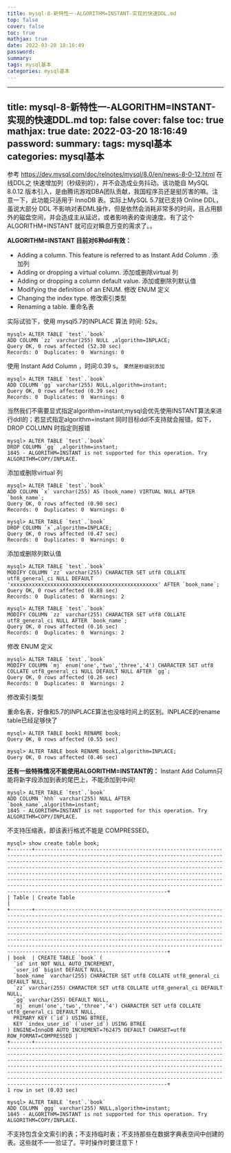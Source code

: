 ```yaml
---
title: mysql-8-新特性一-ALGORITHM=INSTANT-实现的快速DDL.md
top: false
cover: false
toc: true
mathjax: true
date: 2022-03-20 18:16:49
password:
summary:
tags: mysql基本
categories: mysql基本
---
```

---
title: mysql-8-新特性一-ALGORITHM=INSTANT-实现的快速DDL.md
top: false
cover: false
toc: true
mathjax: true
date: 2022-03-20 18:16:49
password:
summary:
tags: mysql基本
categories: mysql基本
---
参考 https://dev.mysql.com/doc/relnotes/mysql/8.0/en/news-8-0-12.html
在线DDL之 快速增加列（秒级别的），并不会造成业务抖动。该功能自 MySQL 8.0.12 版本引入，是由腾讯游戏DBA团队贡献，我国程序员还是挺厉害的嘛。注意一下，此功能只适用于 InnoDB 表。实际上MySQL 5.7就已支持 Online DDL，虽说大部分 DDL 不影响对表DML操作，但是依然会消耗非常多的时间，且占用额外的磁盘空间，并会造成主从延迟，或者影响表的查询速度。有了这个ALGORITHM=INSTANT 就可应对瞬息万变的需求了。。

**ALGORITHM=INSTANT 目前对6种ddl有效：** 

*   Adding a column. This feature is referred to as Instant Add Column . 添加列
*   Adding or dropping a virtual column. 添加或删除virtual 列
*   Adding or dropping a column default value. 添加或删除列默认值
*   Modifying the definition of an ENUM.  修改 ENUM 定义
*   Changing the index type. 修改索引类型
*   Renaming a table. 重命名表


实际试验下，使用 mysql5.7的INPLACE 算法 时间: 52s。
~~~
mysql> ALTER TABLE `test`.`book` 
ADD COLUMN `zz` varchar(255) NULL ,algorithm=INPLACE;
Query OK, 0 rows affected (52.30 sec)
Records: 0  Duplicates: 0  Warnings: 0

~~~

使用 Instant Add Column ，时间:0.39 s。 `果然是秒级别添加`
~~~
mysql> ALTER TABLE `test`.`book` 
ADD COLUMN `gg` varchar(255) NULL,algorithm=instant;
Query OK, 0 rows affected (0.39 sec)
Records: 0  Duplicates: 0  Warnings: 0
~~~

当然我们不需要显式指定algorithm=instant;mysql会优先使用INSTANT算法来进行ddl的；若显式指定algorithm=instant 同时目标ddl不支持就会报错。如下，DROP COLUMN 时指定则报错
~~~
mysql> ALTER TABLE `test`.`book` 
DROP COLUMN `gg` ,algorithm=instant; 
1845 - ALGORITHM=INSTANT is not supported for this operation. Try ALGORITHM=COPY/INPLACE.
~~~







添加或删除virtual 列
~~~
mysql> ALTER TABLE `test`.`book` 
ADD COLUMN `x` varchar(255) AS (book_name) VIRTUAL NULL AFTER `book_name`;
Query OK, 0 rows affected (0.90 sec)
Records: 0  Duplicates: 0  Warnings: 0

mysql> ALTER TABLE `test`.`book` 
DROP COLUMN `x`,algorithm=INPLACE;
Query OK, 0 rows affected (0.47 sec)
Records: 0  Duplicates: 0  Warnings: 0
~~~

添加或删除列默认值
~~~
mysql> ALTER TABLE `test`.`book` 
MODIFY COLUMN `zz` varchar(255) CHARACTER SET utf8 COLLATE utf8_general_ci NULL DEFAULT 'xxxxxxxxxxxxxxxxxxxxxxxxxxxxxxxxxxxxxxxxxxxxxxxx' AFTER `book_name`;
Query OK, 0 rows affected (0.88 sec)
Records: 0  Duplicates: 0  Warnings: 2

mysql> ALTER TABLE `test`.`book` 
MODIFY COLUMN `zz` varchar(255) CHARACTER SET utf8 COLLATE utf8_general_ci NULL AFTER `book_name`;
Query OK, 0 rows affected (0.16 sec)
Records: 0  Duplicates: 0  Warnings: 2

~~~

修改 ENUM 定义
~~~
mysql> ALTER TABLE `test`.`book` 
MODIFY COLUMN `mj` enum('one','two','three','4') CHARACTER SET utf8 COLLATE utf8_general_ci NULL DEFAULT NULL AFTER `gg`;
Query OK, 0 rows affected (0.26 sec)
Records: 0  Duplicates: 0  Warnings: 2
~~~

修改索引类型

重命名表，好像和5.7的INPLACE算法也没啥时间上的区别。INPLACE的rename table已经足够快了
~~~
mysql> ALTER TABLE book1 RENAME book;
Query OK, 0 rows affected (0.55 sec)

mysql> ALTER TABLE book RENAME book1,algorithm=INPLACE;
Query OK, 0 rows affected (0.46 sec)
~~~

**还有一些特殊情况不能使用ALGORITHM=INSTANT的：** 
Instant Add Column只能将新字段添加到表的尾巴上，不能添加到中间!
~~~
mysql> ALTER TABLE `test`.`book` 
ADD COLUMN `hhh` varchar(255) NULL AFTER `book_name`,algorithm=instant;
1845 - ALGORITHM=INSTANT is not supported for this operation. Try ALGORITHM=COPY/INPLACE.
~~~

不支持压缩表，即该表行格式不能是 COMPRESSED。
~~~
mysql> show create table book;
+-------+-----------------------------------------------------------------------------------------------------------------------------------------------------------------------------------------------------------------------------------------------------------------------------------------------------------------------------------------------------------------------------------------------------------------------------------------------------------------------------------------------------------------------------------------------------+
| Table | Create Table                                                                                                                                                                                                                                                                                                                                                                                                                                                                                                                                        |
+-------+-----------------------------------------------------------------------------------------------------------------------------------------------------------------------------------------------------------------------------------------------------------------------------------------------------------------------------------------------------------------------------------------------------------------------------------------------------------------------------------------------------------------------------------------------------+
| book  | CREATE TABLE `book` (
  `id` int NOT NULL AUTO_INCREMENT,
  `user_id` bigint DEFAULT NULL,
  `book_name` varchar(255) CHARACTER SET utf8 COLLATE utf8_general_ci DEFAULT NULL,
  `zz` varchar(255) CHARACTER SET utf8 COLLATE utf8_general_ci DEFAULT NULL,
  `gg` varchar(255) DEFAULT NULL,
  `mj` enum('one','two','three','4') CHARACTER SET utf8 COLLATE utf8_general_ci DEFAULT NULL,
  PRIMARY KEY (`id`) USING BTREE,
  KEY `index_user_id` (`user_id`) USING BTREE
) ENGINE=InnoDB AUTO_INCREMENT=762475 DEFAULT CHARSET=utf8 ROW_FORMAT=COMPRESSED |
+-------+-----------------------------------------------------------------------------------------------------------------------------------------------------------------------------------------------------------------------------------------------------------------------------------------------------------------------------------------------------------------------------------------------------------------------------------------------------------------------------------------------------------------------------------------------------+
1 row in set (0.03 sec)

mysql> ALTER TABLE `test`.`book` 
ADD COLUMN `ggg` varchar(255) NULL,algorithm=instant;
1845 - ALGORITHM=INSTANT is not supported for this operation. Try ALGORITHM=COPY/INPLACE.
~~~

不支持包含全文索引的表；不支持临时表；不支持那些在数据字典表空间中创建的表。这些就不一一验证了。平时操作时要注意下！
